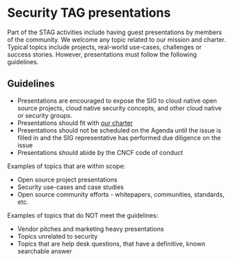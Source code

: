 # Security TAG presentations

Part of the STAG activities include having guest presentations by members of the
community. We welcome any topic related to our mission and charter. Typical
topics include projects, real-world use-cases, challenges or success stories.
However, presentations must follow the following guidelines.

## Guidelines

- Presentations are encouraged to expose the SIG to cloud native open source
  projects, cloud native security concepts, and other cloud native or security
  groups.
- Presentations should fit with [our
  charter](https://github.com/cncf/tag-security/blob/main/governance/charter.md)
- Presentations should not be scheduled on the Agenda until the issue is filled
  in and the SIG representative has performed due diligence on the issue
- Presentations should abide by the CNCF code of conduct

Examples of topics that are within scope:
- Open source project presentations
- Security use-cases and case studies
- Open source community efforts - whitepapers, communities, standards, etc.

Examples of topics that do NOT meet the guidelines:
- Vendor pitches and marketing heavy presentations
- Topics unrelated to security
- Topics that are help desk questions, that have a definitive, known searchable
  answer
